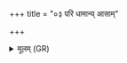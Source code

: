 +++
title = "०३ परि धामान्य् आसाम्"

+++
<details><summary>मूलम् (GR)</summary>

परि धामान्य् आसाम्  
आशुर् गाष्ठाम् इवासरम् ।  
अजैषं सर्वाँ आजीन् वो  
नश्यतेतः सदान्वाः ॥
</details>